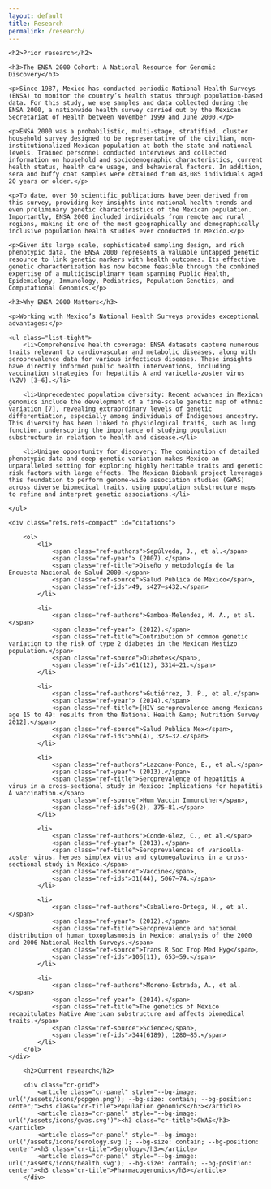 ```yaml
---
layout: default
title: Research
permalink: /research/
---
```


<section id="research">

    <h2>Prior research</h2>
    
    <h3>The ENSA 2000 Cohort: A National Resource for Genomic Discovery</h3>
    
    <p>Since 1987, Mexico has conducted periodic National Health Surveys (ENSA) to monitor the country’s health status through population-based data. For this study, we use samples and data collected during the ENSA 2000, a nationwide health survey carried out by the Mexican Secretariat of Health between November 1999 and June 2000.</p>

    <p>ENSA 2000 was a probabilistic, multi-stage, stratified, cluster household survey designed to be representative of the civilian, non-institutionalized Mexican population at both the state and national levels. Trained personnel conducted interviews and collected information on household and sociodemographic characteristics, current health status, health care usage, and behavioral factors. In addition, sera and buffy coat samples were obtained from 43,085 individuals aged 20 years or older.</p>
    
    <p>To date, over 50 scientific publications have been derived from this survey, providing key insights into national health trends and even preliminary genetic characteristics of the Mexican population. Importantly, ENSA 2000 included individuals from remote and rural regions, making it one of the most geographically and demographically inclusive population health studies ever conducted in Mexico.</p>

    <p>Given its large scale, sophisticated sampling design, and rich phenotypic data, the ENSA 2000 represents a valuable untapped genetic resource to link genetic markers with health outcomes. Its effective genetic characterization has now become feasible through the combined expertise of a multidisciplinary team spanning Public Health, Epidemiology, Immunology, Pediatrics, Population Genetics, and Computational Genomics.</p>
    
    <h3>Why ENSA 2000 Matters</h3>

    <p>Working with Mexico’s National Health Surveys provides exceptional advantages:</p>
    
    <ul class="list-tight">
        <li>Comprehensive health coverage: ENSA datasets capture numerous traits relevant to cardiovascular and metabolic diseases, along with seroprevalence data for various infectious diseases. These insights have directly informed public health interventions, including vaccination strategies for hepatitis A and varicella-zoster virus (VZV) [3–6].</li>

        <li>Unprecedented population diversity: Recent advances in Mexican genomics include the development of a fine-scale genetic map of ethnic variation [7], revealing extraordinary levels of genetic differentiation, especially among individuals of Indigenous ancestry. This diversity has been linked to physiological traits, such as lung function, underscoring the importance of studying population substructure in relation to health and disease.</li>

        <li>Unique opportunity for discovery: The combination of detailed phenotypic data and deep genetic variation makes Mexico an unparalleled setting for exploring highly heritable traits and genetic risk factors with large effects. The Mexican Biobank project leverages this foundation to perform genome-wide association studies (GWAS) across diverse biomedical traits, using population substructure maps to refine and interpret genetic associations.</li>

    </ul>

    <div class="refs.refs-compact" id="citations">

        <ol>
            <li>
                <span class="ref-authors">Sepúlveda, J., et al.</span>
                <span class="ref-year"> (2007).</span>
                <span class="ref-title">Diseño y metodología de la Encuesta Nacional de Salud 2000.</span>
                <span class="ref-source">Salud Pública de México</span>,
                <span class="ref-ids">49, s427–s432.</span>
            </li>
            
            <li>
                <span class="ref-authors">Gamboa-Melendez, M. A., et al.</span>
                <span class="ref-year"> (2012).</span>
                <span class="ref-title">Contribution of common genetic variation to the risk of type 2 diabetes in the Mexican Mestizo population.</span>
                <span class="ref-source">Diabetes</span>,
                <span class="ref-ids">61(12), 3314–21.</span>
            </li>

            <li>
                <span class="ref-authors">Gutiérrez, J. P., et al.</span>
                <span class="ref-year"> (2014).</span>
                <span class="ref-title">[HIV seroprevalence among Mexicans age 15 to 49: results from the National Health &amp; Nutrition Survey 2012].</span>
                <span class="ref-source">Salud Publica Mex</span>,
                <span class="ref-ids">56(4), 323–32.</span>
            </li>
            
            <li>
                <span class="ref-authors">Lazcano-Ponce, E., et al.</span>
                <span class="ref-year"> (2013).</span>
                <span class="ref-title">Seroprevalence of hepatitis A virus in a cross-sectional study in Mexico: Implications for hepatitis A vaccination.</span>
                <span class="ref-source">Hum Vaccin Immunother</span>,
                <span class="ref-ids">9(2), 375–81.</span>
            </li>
            
            <li>
                <span class="ref-authors">Conde-Glez, C., et al.</span>
                <span class="ref-year"> (2013).</span>
                <span class="ref-title">Seroprevalences of varicella-zoster virus, herpes simplex virus and cytomegalovirus in a cross-sectional study in Mexico.</span>
                <span class="ref-source">Vaccine</span>,
                <span class="ref-ids">31(44), 5067–74.</span>
            </li>
            
            <li>
                <span class="ref-authors">Caballero-Ortega, H., et al.</span>
                <span class="ref-year"> (2012).</span>
                <span class="ref-title">Seroprevalence and national distribution of human toxoplasmosis in Mexico: analysis of the 2000 and 2006 National Health Surveys.</span>
                <span class="ref-source">Trans R Soc Trop Med Hyg</span>,
                <span class="ref-ids">106(11), 653–59.</span>
            </li>
    
            <li>
                <span class="ref-authors">Moreno-Estrada, A., et al.</span>
                <span class="ref-year"> (2014).</span>
                <span class="ref-title">The genetics of Mexico recapitulates Native American substructure and affects biomedical traits.</span>
                <span class="ref-source">Science</span>,
                <span class="ref-ids">344(6189), 1280–85.</span>
            </li>
        </ol>
    </div>
</section>

<section class="container" id="current-research">

        <h2>Current research</h2>

        <div class="cr-grid">
            <article class="cr-panel" style="--bg-image: url('/assets/icons/popgen.png'); --bg-size: contain; --bg-position: center;"><h3 class="cr-title">Population genomics</h3></article>
            <article class="cr-panel" style="--bg-image: url('/assets/icons/gwas.svg')"><h3 class="cr-title">GWAS</h3></article>
            <article class="cr-panel" style="--bg-image: url('/assets/icons/serology.svg'); --bg-size: contain; --bg-position: center"><h3 class="cr-title">Serology</h3></article>
            <article class="cr-panel" style="--bg-image: url('/assets/icons/health.svg'); --bg-size: contain; --bg-position: center"><h3 class="cr-title">Pharmacogenomics</h3></article>
        </div>
</section>